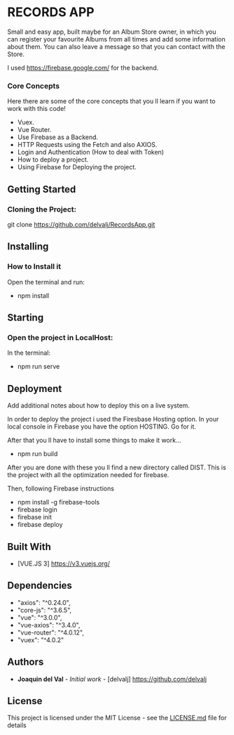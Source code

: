 
# RECORDS APP 

Small and easy app, built maybe for an Album Store owner, in which you can register your favourite Albums from all times and add some information about them. 
You can also leave a message so that you can contact with the Store.

I used <https://firebase.google.com/> for the backend.

### Core Concepts 
Here there are some of the core concepts that you ll learn if you want to work with this code!

* Vuex.
* Vue Router.
* Use Firebase as a Backend.
* HTTP Requests using the Fetch and also AXIOS.
* Login and Authentication (How to deal with Token)
* How to deploy a project.
* Using Firebase for Deploying the project.


## Getting Started

### Cloning the Project:

git clone <https://github.com/delvalj/RecordsApp.git>

## Installing

###  How to Install it

Open the terminal and run: 

- npm install

## Starting 

### Open the project in LocalHost:

In the terminal: 

- npm run serve

## Deployment

Add additional notes about how to deploy this on a live system.

In order to deploy the project i used the Firesbase Hosting option.
In your local console in Firebase you have the option HOSTING. Go for it.

After that you ll have to install some things to make it work...

- npm run build

After you are done with these you ll find a new directory called DIST. This is the project with all the optimization needed for firebase.

Then, following Firebase instructions

- npm install -g firebase-tools
- firebase login
- firebase init
- firebase deploy

## Built With

* [VUE.JS 3] 
<https://v3.vuejs.org/>
  
## Dependencies

   * "axios": "^0.24.0",
   * "core-js": "^3.6.5",
   * "vue": "^3.0.0",
   * "vue-axios": "^3.4.0",
   * "vue-router": "^4.0.12",
   * "vuex": "^4.0.2"

## Authors

* **Joaquin del Val** - *Initial work* - [delvalj] 
 https://github.com/delvalj
  
## License

This project is licensed under the MIT License - see the [LICENSE.md](LICENSE.md) file for details
